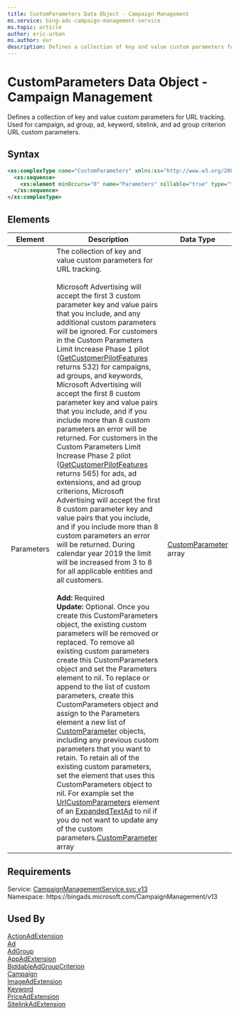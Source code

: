 ```yaml
---
title: CustomParameters Data Object - Campaign Management
ms.service: bing-ads-campaign-management-service
ms.topic: article
author: eric-urban
ms.author: eur
description: Defines a collection of key and value custom parameters for URL tracking.
---
```

# CustomParameters Data Object - Campaign Management
Defines a collection of key and value custom parameters for URL tracking. Used for campaign, ad group, ad, keyword, sitelink, and ad group criterion URL custom parameters.

## Syntax
```xml
<xs:complexType name="CustomParameters" xmlns:xs="http://www.w3.org/2001/XMLSchema">
  <xs:sequence>
    <xs:element minOccurs="0" name="Parameters" nillable="true" type="tns:ArrayOfCustomParameter" />
  </xs:sequence>
</xs:complexType>
```

## <a name="elements"></a>Elements

|Element|Description|Data Type|
|-----------|---------------|-------------|
|<a name="parameters"></a>Parameters|The collection of key and value custom parameters for URL tracking.<br/><br/>Microsoft Advertising will accept the first 3 custom parameter key and value pairs that you include, and any additional custom parameters will be ignored. For customers in the Custom Parameters Limit Increase Phase 1 pilot ([GetCustomerPilotFeatures](../customer-management-service/getcustomerpilotfeatures.md) returns 532) for campaigns, ad groups, and keywords, Microsoft Advertising will accept the first 8 custom parameter key and value pairs that you include, and if you include more than 8 custom parameters an error will be returned. For customers in the Custom Parameters Limit Increase Phase 2 pilot ([GetCustomerPilotFeatures](../customer-management-service/getcustomerpilotfeatures.md) returns 565) for ads, ad extensions, and ad group criterions, Microsoft Advertising will accept the first 8 custom parameter key and value pairs that you include, and if you include more than 8 custom parameters an error will be returned. During calendar year 2019 the limit will be increased from 3 to 8 for all applicable entities and all customers.<br/><br/>**Add:** Required<br/>**Update:** Optional. Once you create this CustomParameters object, the existing custom parameters will be removed or replaced. To remove all existing custom parameters create this CustomParameters object and set the Parameters element to nil. To replace or append to the list of custom parameters, create this CustomParameters object and assign to the Parameters element a new list of [CustomParameter](customparameter.md) objects, including any previous custom parameters that you want to retain. To retain all of the existing custom parameters, set the element that uses this CustomParameters object to nil. For example set the [UrlCustomParameters](expandedtextad.md#urlcustomparameters) element of an [ExpandedTextAd](expandedtextad.md) to nil if you do not want to update any of the custom parameters.[CustomParameter](customparameter.md) array|[CustomParameter](customparameter.md) array|

## Requirements
Service: [CampaignManagementService.svc v13](https://campaign.api.bingads.microsoft.com/Api/Advertiser/CampaignManagement/v13/CampaignManagementService.svc)  
Namespace: https\://bingads.microsoft.com/CampaignManagement/v13  

## Used By
[ActionAdExtension](actionadextension.md)  
[Ad](ad.md)  
[AdGroup](adgroup.md)  
[AppAdExtension](appadextension.md)  
[BiddableAdGroupCriterion](biddableadgroupcriterion.md)  
[Campaign](campaign.md)  
[ImageAdExtension](imageadextension.md)  
[Keyword](keyword.md)  
[PriceAdExtension](priceadextension.md)  
[SitelinkAdExtension](sitelinkadextension.md)  
